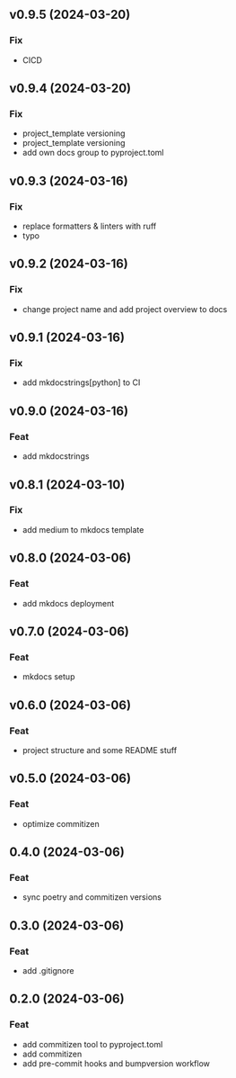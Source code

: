 ## v0.9.5 (2024-03-20)

### Fix

- CICD

## v0.9.4 (2024-03-20)

### Fix

- project_template versioning
- project_template versioning
- add own docs group to pyproject.toml

## v0.9.3 (2024-03-16)

### Fix

- replace formatters & linters with ruff
- typo

## v0.9.2 (2024-03-16)

### Fix

- change project name and add project overview to docs

## v0.9.1 (2024-03-16)

### Fix

- add mkdocstrings[python] to CI

## v0.9.0 (2024-03-16)

### Feat

- add mkdocstrings

## v0.8.1 (2024-03-10)

### Fix

- add medium to mkdocs template

## v0.8.0 (2024-03-06)

### Feat

- add mkdocs deployment

## v0.7.0 (2024-03-06)

### Feat

- mkdocs setup

## v0.6.0 (2024-03-06)

### Feat

- project structure and some README stuff

## v0.5.0 (2024-03-06)

### Feat

- optimize commitizen

## 0.4.0 (2024-03-06)

### Feat

- sync poetry and commitizen versions

## 0.3.0 (2024-03-06)

### Feat

- add .gitignore

## 0.2.0 (2024-03-06)

### Feat

- add commitizen tool to pyproject.toml
- add commitizen
- add pre-commit hooks and bumpversion workflow
